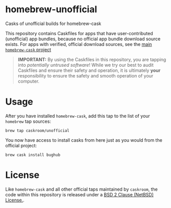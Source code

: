 homebrew-unofficial
===================

Casks of unofficial builds for homebrew-cask

This repository contains Caskfiles for apps that have user-contributed (unofficial) app bundles, because no official app bundle download source exists. For apps with verified, official download sources, see the [main `homebrew-cask` project](http://www.github.com/phinze/homebrew-cask)

> **IMPORTANT:** By using the Caskfiles in this repository, you are tapping into *potentially untrused software*! While we try our best to audit Caskfiles and ensure their safety and operation, it is ultimately **your** responsibility to ensure the safety and smooth operation of your computer.

Usage
=====

After you have installed `homebrew-cask`, add this tap to the list of your `homebrew` tap sources:
```
brew tap caskroom/unofficial
```
You now have access to install casks from here just as you would from the official project:
```
brew cask install bughub
```

License
=======

Like `homebrew-cask` and all other official taps maintained by `caskroom`, the code within this repository is released under a [BSD 2 Clause (NetBSD) License.](https://github.com/caskroom/homebrew-unofficial/blob/master/LICENSE).
